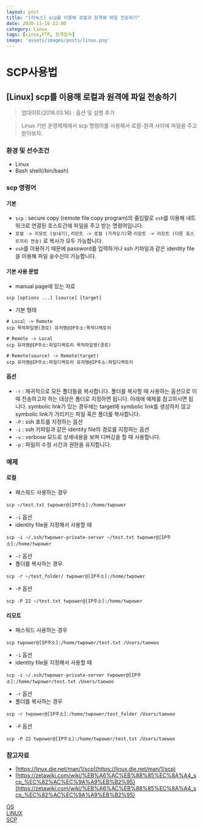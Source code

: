```yaml
---
layout: post
title: "[리눅스] scp를 이용해 로컬과 원격에 파일 전송하기"
date: 2020-11-16 22:00
category: Linux
tags: [Linux,FTP, 원격접속]
image: 'assets/images/posts/linux.png'
---
```

# SCP사용법

## \[Linux\] scp를 이용해 로컬과 원격에 파일 전송하기

> 업데이트\(2018.03.16\) : 옵션 및 설명 추가

> Linux 기반 운영체제에서 scp 명령어를 사용해서 로컬-원격 사이에 파일을 주고 받아보자.

### 환경 및 선수조건 

* Linux
* Bash shell\(/bin/bash\)

### scp 명령어 

#### 기본 
* `scp` : secure copy (remote file copy program)의 줄임말로 `ssh`를 이용해 네트워크로 연결된 호스트간에 파일을 주고 받는 명령어입니다.
* `로컬 -> 리모트 (보내기)`, `리모트 -> 로컬 (가져오기)`와 `리모트 -> 리모트 (다른 호스트끼리 전송)` 로 복사가 모두 가능합니다.
* `ssh`를 이용하기 때문에 password를 입력하거나 ssh 키파일과 같은 identity file을 이용해 파일 송수신이 가능합니다.

#### 기본 사용 문법

* manual page에 있는 자료

```text
scp [options ...] [source] [target]
```

* 기본 형태

```text
# Local -> Remote
scp 목적파일명(경로) 유저명@IP주소:목적디렉토리
```

```text
# Remote -> Local
scp 유저명@IP주소:파일디렉토리 목적파일명(경로)
```

```text
# Remote(source) -> Remote(target)
scp 유저명@IP주소:파일디렉토리 유저명@IP주소:파일디렉토리
```

#### 옵션 
* `-r` : 재귀적으로 모든 폴더들을 복사합니다. 폴더를 복사할 때 사용하는 옵션으로 이때 전송하고자 하는 대상은 폴더로 지정하면 됩니다. 아래에 예제를 참고하시면 됩니다. symbolic link가 있는 경우에는 target에 symbolic link를 생성하지 않고 symbolic link가 가리키는 파일 혹은 폴더를 복사합니다.
* `-P` : ssh 포트를 지정하는 옵션
* `-i` : ssh 키파일과 같은 identity file의 경로를 지정하는 옵션
* `-v` : verbose 모드로 상세내용을 보며 디버깅을 할 때 사용합니다.
* `-p` : 파일의 수정 시간과 권한을 유지합니다.

### 예제 
#### 로컬 

* 패스워드 사용하는 경우

```text
scp ~/test.txt twpower@[IP주소]:/home/twpower
```

* `-i` 옵션
* identity file을 지정해서 사용할 때

```text
scp -i ~/.ssh/twpower-private-server ~/test.txt twpower@[IP주소]:/home/twpower
```

* `-r` 옵션
* 폴더를 복사하는 경우

```text
scp -r ~/test_folder/ twpower@[IP주소]:/home/twpower
```

* `-P` 옵션

```text
scp -P 22 ~/test.txt twpower@[IP주소]:/home/twpower
```

#### 리모트 

* 패스워드 사용하는 경우

```text
scp twpower@[IP주소]:/home/twpower/test.txt /Users/taewoo
```

* `-i` 옵션
* identity file을 지정해서 사용할 때

```text
scp -i ~/.ssh/twpower-private-server twpower@[IP주소]:/home/twpower/test.txt /Users/taewoo
```

* `-r` 옵션
* 폴더를 복사하는 경우

```text
scp -r twpower@[IP주소]:/home/twpower/test_folder /Users/taewoo
```

* `-P` 옵션

```text
scp -P 22 twpower@[IP주소]:/home/twpower/test.txt /Users/taewoo
```

### 참고자료 <a id="&#xCC38;&#xACE0;&#xC790;&#xB8CC;"></a>

* [https://linux.die.net/man/1/scp](https://linux.die.net/man/1/scp)
* [https://zetawiki.com/wiki/%EB%A6%AC%EB%88%85%EC%8A%A4_scp_%EC%82%AC%EC%9A%A9%EB%B2%95](https://zetawiki.com/wiki/%EB%A6%AC%EB%88%85%EC%8A%A4_scp_%EC%82%AC%EC%9A%A9%EB%B2%95)

[OS](https://twpower.github.io/tags#OS)   
[LINUX](https://twpower.github.io/tags#Linux)   
[SCP](https://twpower.github.io/tags#scp)   

